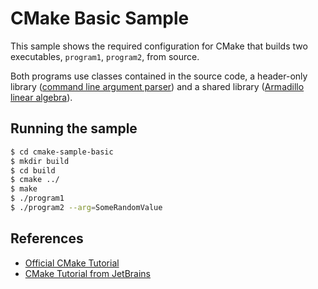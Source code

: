 # CMake Basic Sample

This sample shows the required configuration for CMake that builds two executables, `program1`, `program2`, from source.

Both programs use classes contained in the source code, a header-only library ([command line argument parser](https://github.com/jarro2783/cxxopts)) and a shared library ([Armadillo linear algebra](https://github.com/conradsnicta/armadillo-code)).

## Running the sample

```bash
$ cd cmake-sample-basic
$ mkdir build
$ cd build
$ cmake ../
$ make
$ ./program1
$ ./program2 --arg=SomeRandomValue
```

## References

- [Official CMake Tutorial](https://cmake.org/cmake-tutorial/)
- [CMake Tutorial from JetBrains](https://www.jetbrains.com/help/clion/quick-cmake-tutorial.html)